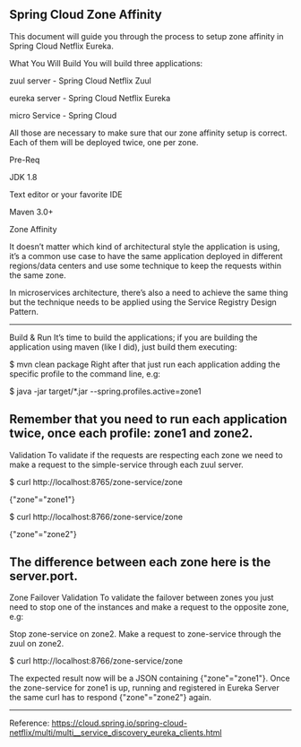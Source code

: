 Spring Cloud Zone Affinity
------------------------------------------------------------------------------------------------------------------------------------------


This document will guide you through the process to setup zone affinity in Spring Cloud Netflix Eureka.

What You Will Build
You will build three applications:

zuul server - Spring Cloud Netflix Zuul

eureka server - Spring Cloud Netflix Eureka

micro Service - Spring Cloud

All those are necessary to make sure that our zone affinity setup is correct. Each of them will be deployed twice, one per zone.

Pre-Req

JDK 1.8

Text editor or your favorite IDE

Maven 3.0+

Zone Affinity

It doesn’t matter which kind of architectural style the application is using, it’s a common use case to have the same application deployed in different regions/data centers and use some technique to keep the requests within the same zone.

In microservices architecture, there’s also a need to achieve the same thing but the technique needs to be applied using the Service Registry Design Pattern.

------------------------------------------------------------------------------------------------------------------------------------------
Build & Run
It’s time to build the applications; if you are building the application using maven (like I did), just build them executing:

$ mvn clean package
Right after that just run each application adding the specific profile to the command line, e.g:

$ java -jar target/*.jar --spring.profiles.active=zone1

Remember that you need to run each application twice, once each profile: zone1 and zone2.
------------------------------------------------------------------------------------------------------------------------------------------
Validation
To validate if the requests are respecting each zone we need to make a request to the simple-service through each zuul server.

$ curl http://localhost:8765/zone-service/zone

{"zone"="zone1"}

$ curl http://localhost:8766/zone-service/zone

{"zone"="zone2"}


The difference between each zone here is the server.port.
------------------------------------------------------------------------------------------------------------------------------------------
Zone Failover Validation
To validate the failover between zones you just need to stop one of the instances and make a request to the opposite zone, e.g:

Stop zone-service on zone2.
Make a request to zone-service through the zuul on zone2.

$ curl http://localhost:8766/zone-service/zone

The expected result now will be a JSON containing {"zone"="zone1"}.
Once the zone-service for zone1 is up, running and registered in Eureka Server the same curl has to respond {"zone"="zone2"} again.

------------------------------------------------------------------------------------------------------------------------------------------



Reference:
https://cloud.spring.io/spring-cloud-netflix/multi/multi__service_discovery_eureka_clients.html


